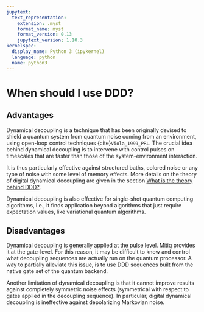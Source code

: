 ```yaml
---
jupytext:
  text_representation:
    extension: .myst
    format_name: myst
    format_version: 0.13
    jupytext_version: 1.10.3
kernelspec:
  display_name: Python 3 (ipykernel)
  language: python
  name: python3
---
```


# When should I use DDD?

## Advantages

Dynamical decoupling is a technique that has been originally devised to shield a quantum system from quantum noise coming from an environment, using open-loop control techniques {cite}`Viola_1999_PRL`. The crucial idea behind dynamical decoupling is to intervene with control pulses on timescales that are faster than those of the system-environment interaction.

It is thus particularly effective against structured baths, colored noise or any type of noise with some level of memory effects. More details on the theory of digital dynamical decoupling are given in the section [What is the theory behind DDD?](ddd-5-theory.md).

Dynamical decoupling is also effective for single-shot quantum computing algorithms, i.e., it finds application beyond algorithms that just require expectation values, like variational quantum algorithms.




## Disadvantages

Dynamical decoupling is generally applied at the pulse level. Mitiq provides it at the gate-level. For this reason, it may be difficult to know and control what decoupling sequences are actually run on the quantum processor. A way to partially alleviate this issue, is to use DDD sequences built from the native gate set of the quantum backend.

Another limitation of dynamical decoupling is that it cannot improve results against completely symmetric noise effects (symmetrical with respect to gates applied in the decoupling sequence). In particular, digital dynamical decoupling is ineffective against depolarizing Markovian noise.

